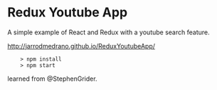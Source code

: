 # Redux Youtube App

A simple example of React and Redux with a youtube search feature.

http://jarrodmedrano.github.io/ReduxYoutubeApp/


```
	> npm install
	> npm start
```

learned from @StephenGrider.
